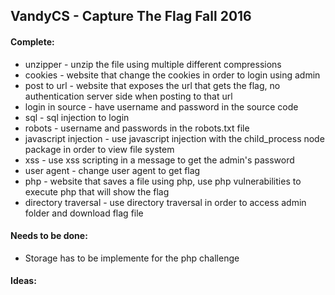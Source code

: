 ## VandyCS - Capture The Flag Fall 2016

#### Complete:
- unzipper - unzip the file using multiple different compressions
- cookies - website that change the cookies in order to login using admin
- post to url - website that exposes the url that gets the flag, no authentication server side when posting to that url
- login in source - have username and password in the source code
- sql - sql injection to login
- robots - username and passwords in the robots.txt file
- javascript injection - use javascript injection with the child_process node package in order to view file system
- xss - use xss scripting in a message to get the admin's password
- user agent - change user agent to get flag
- php - website that saves a file using php, use php vulnerabilities to execute php that will show the flag
- directory traversal - use directory traversal in order to access admin folder and download flag file

#### Needs to be done:
- Storage has to be implemente for the php challenge

#### Ideas:
